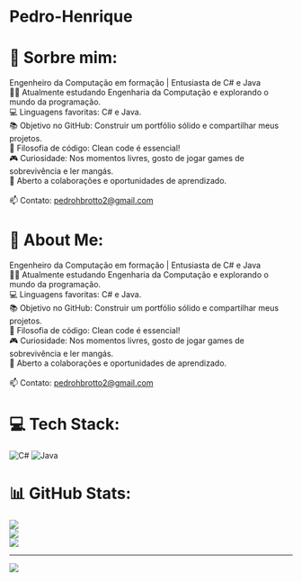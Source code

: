 # Pedro-Henrique

# 💫 Sorbre mim:
Engenheiro da Computação em formação | Entusiasta de C# e Java<br>👨‍💻 Atualmente estudando Engenharia da Computação e explorando o mundo da programação.<br>💻 Linguagens favoritas: C# e Java.<br>📚 Objetivo no GitHub: Construir um portfólio sólido e compartilhar meus projetos.<br>🧹 Filosofia de código: Clean code é essencial!<br>🎮 Curiosidade: Nos momentos livres, gosto de jogar games de sobrevivência e ler mangás.<br>🤝 Aberto a colaborações e oportunidades de aprendizado.<br><br>📫 Contato: pedrohbrotto2@gmail.com 


# 💫 About Me:
Engenheiro da Computação em formação | Entusiasta de C# e Java<br>👨‍💻 Atualmente estudando Engenharia da Computação e explorando o mundo da programação.<br>💻 Linguagens favoritas: C# e Java.<br>📚 Objetivo no GitHub: Construir um portfólio sólido e compartilhar meus projetos.<br>🧹 Filosofia de código: Clean code é essencial!<br>🎮 Curiosidade: Nos momentos livres, gosto de jogar games de sobrevivência e ler mangás.<br>🤝 Aberto a colaborações e oportunidades de aprendizado.<br><br>📫 Contato: pedrohbrotto2@gmail.com 


# 💻 Tech Stack:
![C#](https://img.shields.io/badge/c%23-%23239120.svg?style=for-the-badge&logo=csharp&logoColor=white) ![Java](https://img.shields.io/badge/java-%23ED8B00.svg?style=for-the-badge&logo=openjdk&logoColor=white)
# 📊 GitHub Stats:
![](https://github-readme-stats.vercel.app/api?username=pedrohq4&theme=merko&hide_border=false&include_all_commits=true&count_private=true)<br/>
![](https://nirzak-streak-stats.vercel.app/?user=pedrohq4&theme=merko&hide_border=false)<br/>
![](https://github-readme-stats.vercel.app/api/top-langs/?username=pedrohq4&theme=merko&hide_border=false&include_all_commits=true&count_private=true&layout=compact)

---
[![](https://visitcount.itsvg.in/api?id=pedrohq4&icon=0&color=0)](https://visitcount.itsvg.in)

<!-- Proudly created with GPRM ( https://gprm.itsvg.in ) -->
